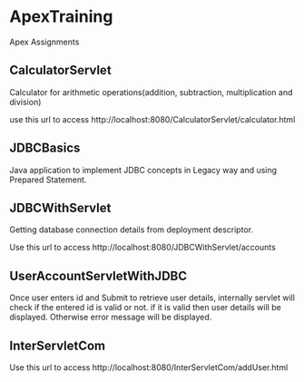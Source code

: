 # ApexTraining
Apex Assignments

CalculatorServlet 
-----------------

Calculator for arithmetic operations(addition, subtraction, multiplication and division)

use this url to access http://localhost:8080/CalculatorServlet/calculator.html

JDBCBasics
----------
Java application to implement JDBC concepts in Legacy way and using Prepared Statement.

JDBCWithServlet
---------------

Getting database connection details from deployment descriptor.

Use this url to access http://localhost:8080/JDBCWithServlet/accounts

UserAccountServletWithJDBC
--------------------------
Once user enters id and Submit to retrieve user details, internally servlet will check if the entered id is valid or not.
if it is valid then user details will be displayed. Otherwise error message will be displayed.


InterServletCom
---------------
Use this url to access http://localhost:8080/InterServletCom/addUser.html







